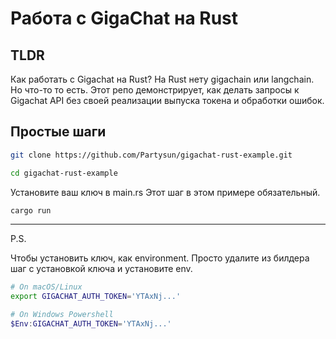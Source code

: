 # Работа с GigaChat на Rust

## TLDR

Как работать с Gigachat на Rust? На Rust нету gigachain или langchain. Но что-то то есть. Этот репо демонстрирует, как делать запросы к Gigachat API без своей реализации выпуска токена и обработки ошибок.

## Простые шаги

```bash
git clone https://github.com/Partysun/gigachat-rust-example.git
```

```bash
cd gigachat-rust-example
```

Установите ваш ключ в main.rs
Этот шаг в этом примере обязательный.

```bash
cargo run
```

---

P.S.

Чтобы установить ключ, как environment. Просто удалите из билдера шаг с установкой ключа и установите env.

```bash
# On macOS/Linux
export GIGACHAT_AUTH_TOKEN='YTAxNj...'
```

```powershell
# On Windows Powershell
$Env:GIGACHAT_AUTH_TOKEN='YTAxNj...'
```
